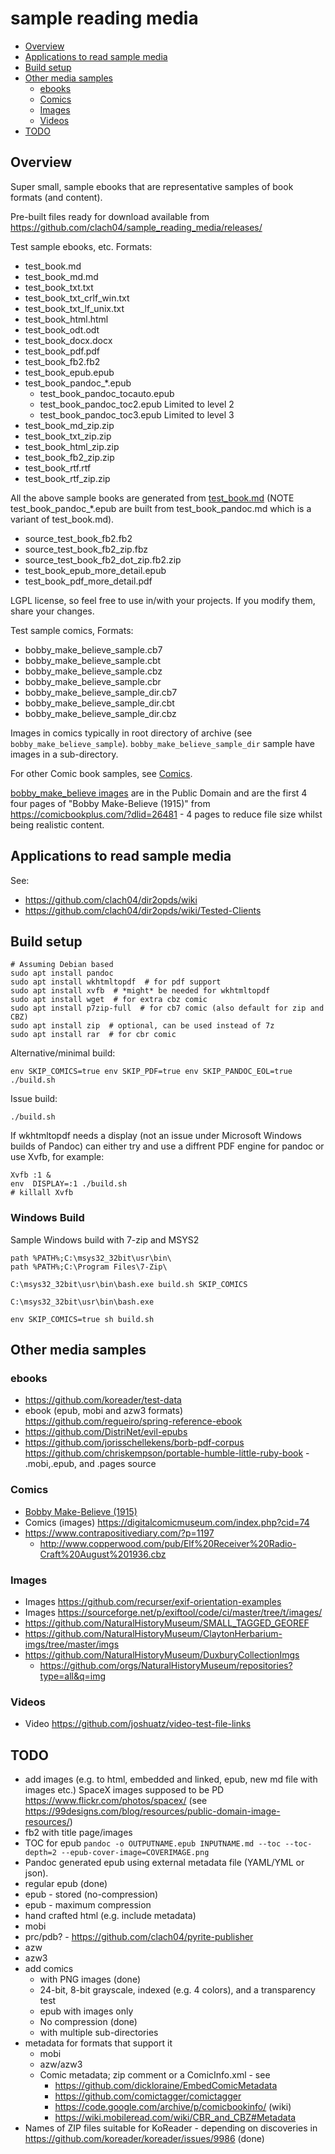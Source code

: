 # sample reading media

  * [Overview](#overview)
  * [Applications to read sample media](#applications-to-read-sample-media)
  * [Build setup](#build-setup)
  * [Other media samples](#other-media-samples)
    + [ebooks](#ebooks)
    + [Comics](#comics)
    + [Images](#images)
    + [Videos](#videos)
  * [TODO](#todo)


## Overview

Super small, sample ebooks that are representative samples of book formats (and content).

Pre-built files ready for download available from https://github.com/clach04/sample_reading_media/releases/

Test sample ebooks, etc. Formats:

  * test_book.md
  * test_book_md.md
  * test_book_txt.txt
  * test_book_txt_crlf_win.txt
  * test_book_txt_lf_unix.txt
  * test_book_html.html
  * test_book_odt.odt
  * test_book_docx.docx
  * test_book_pdf.pdf
  * test_book_fb2.fb2
  * test_book_epub.epub
  * test_book_pandoc_*.epub
      * test_book_pandoc_tocauto.epub
      * test_book_pandoc_toc2.epub  Limited to level 2
      * test_book_pandoc_toc3.epub  Limited to level 3
  * test_book_md_zip.zip
  * test_book_txt_zip.zip
  * test_book_html_zip.zip
  * test_book_fb2_zip.zip
  * test_book_rtf.rtf
  * test_book_rtf_zip.zip

All the above sample books are generated from [test_book.md](./test_book.md) (NOTE test_book_pandoc_*.epub are built from test_book_pandoc.md which is a variant of test_book.md).

  * source_test_book_fb2.fb2
  * source_test_book_fb2_zip.fbz
  * source_test_book_fb2_dot_zip.fb2.zip
  * test_book_epub_more_detail.epub
  * test_book_pdf_more_detail.pdf

LGPL license, so feel free to use in/with your projects. If you modify them, share your changes.

Test sample comics, Formats:

  * bobby_make_believe_sample.cb7
  * bobby_make_believe_sample.cbt
  * bobby_make_believe_sample.cbz
  * bobby_make_believe_sample.cbr
  * bobby_make_believe_sample_dir.cb7
  * bobby_make_believe_sample_dir.cbt
  * bobby_make_believe_sample_dir.cbz

Images in comics typically in root directory of archive (see `bobby_make_believe_sample`). `bobby_make_believe_sample_dir` sample have images in a sub-directory.

For other Comic book samples, see [Comics](#comics).

[bobby_make_believe images](images/bobby_make_believe) are in the Public Domain and are the first 4 four pages of "Bobby Make-Believe (1915)" from https://comicbookplus.com/?dlid=26481 - 4 pages to reduce file size whilst being realistic content.

## Applications to read sample media

See:

  * https://github.com/clach04/dir2opds/wiki
  * https://github.com/clach04/dir2opds/wiki/Tested-Clients

## Build setup

    # Assuming Debian based
    sudo apt install pandoc
    sudo apt install wkhtmltopdf  # for pdf support
    sudo apt install xvfb  # *might* be needed for wkhtmltopdf
    sudo apt install wget  # for extra cbz comic
    sudo apt install p7zip-full  # for cb7 comic (also default for zip and CBZ)
    sudo apt install zip  # optional, can be used instead of 7z
    sudo apt install rar  # for cbr comic

Alternative/minimal build:

    env SKIP_COMICS=true env SKIP_PDF=true env SKIP_PANDOC_EOL=true ./build.sh

Issue build:

    ./build.sh

If wkhtmltopdf needs a display (not an issue under Microsoft Windows builds of Pandoc) can either try and use a diffrent PDF engine for pandoc or use Xvfb, for example:

    Xvfb :1 &
    env  DISPLAY=:1 ./build.sh
    # killall Xvfb

### Windows Build

Sample Windows build with 7-zip and MSYS2

    path %PATH%;C:\msys32_32bit\usr\bin\
    path %PATH%;C:\Program Files\7-Zip\

    C:\msys32_32bit\usr\bin\bash.exe build.sh SKIP_COMICS

    C:\msys32_32bit\usr\bin\bash.exe

    env SKIP_COMICS=true sh build.sh


## Other media samples

### ebooks

  * https://github.com/koreader/test-data
  * ebook (epub, mobi and azw3 formats) https://github.com/regueiro/spring-reference-ebook
  * https://github.com/DistriNet/evil-epubs
  * https://github.com/jorisschellekens/borb-pdf-corpus
  https://github.com/chriskempson/portable-humble-little-ruby-book - .mobi,.epub, and .pages source

### Comics

  * [Bobby Make-Believe (1915)](https://comicbookplus.com/?dlid=26481)
  * Comics (images) https://digitalcomicmuseum.com/index.php?cid=74
  * https://www.contrapositivediary.com/?p=1197
      * http://www.copperwood.com/pub/Elf%20Receiver%20Radio-Craft%20August%201936.cbz

### Images

  * Images https://github.com/recurser/exif-orientation-examples
  * Images https://sourceforge.net/p/exiftool/code/ci/master/tree/t/images/
  * https://github.com/NaturalHistoryMuseum/SMALL_TAGGED_GEOREF
  * https://github.com/NaturalHistoryMuseum/ClaytonHerbarium-imgs/tree/master/imgs
  * https://github.com/NaturalHistoryMuseum/DuxburyCollectionImgs
      * https://github.com/orgs/NaturalHistoryMuseum/repositories?type=all&q=img

### Videos

  * Video https://github.com/joshuatz/video-test-file-links


## TODO

  * add images (e.g. to html, embedded and linked, epub, new md file with images etc.) SpaceX images supposed to be PD https://www.flickr.com/photos/spacex/ (see https://99designs.com/blog/resources/public-domain-image-resources/)
  * fb2 with title page/images
  * TOC for epub `pandoc -o OUTPUTNAME.epub INPUTNAME.md --toc --toc-depth=2 --epub-cover-image=COVERIMAGE.png`
  * Pandoc generated epub using external metadata file (YAML/YML or json).
  * regular epub (done)
  * epub - stored (no-compression)
  * epub - maximum compression
  * hand crafted html (e.g. include metadata)
  * mobi
  * prc/pdb? - https://github.com/clach04/pyrite-publisher
  * azw
  * azw3
  * add comics
      * with PNG images (done)
      * 24-bit, 8-bit grayscale, indexed (e.g. 4 colors), and a transparency test
      * epub with images only
      * No compression (done)
      * with multiple sub-directories
  * metadata for formats that support it
      * mobi
      * azw/azw3
      * Comic metadata; zip comment or a ComicInfo.xml - see
          * https://github.com/dickloraine/EmbedComicMetadata
          * https://github.com/comictagger/comictagger
          * https://code.google.com/archive/p/comicbookinfo/ (wiki)
          * https://wiki.mobileread.com/wiki/CBR_and_CBZ#Metadata
  * Names of ZIP files suitable for KoReader - depending on discoveries in https://github.com/koreader/koreader/issues/9986 (done)
